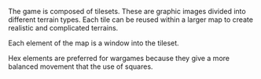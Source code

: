 The game is composed of tilesets. These are graphic images divided into
different terrain types. Each tile can be reused within a larger map to
create realistic and complicated terrains.

Each element of the map is a window into the tileset.

Hex elements are preferred for wargames because they give a more balanced
movement that the use of squares.


